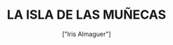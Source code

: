 ---
title: 'LA ISLA DE LAS MUÑECAS'
description: 'La Isla de las Muñecas, ubicada en los canales de Xochimilco, al sur del centro de la Ciudad de México, muy cerca del estadio de fútbol Estadio Azteca, es una chinampa de la Laguna de Teshuilo y una de las principales atracciones de los canales.'
pubDate: '2024-04-07T10:00:49.613Z'
heroImage: '/muñecas.jpg'
categories: ['leyendas', 'terror', 'isla']
tags: ['muñecas', 'maldición', 'isla']
author: '["Iris Almaguer"]'
---